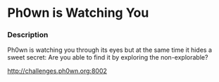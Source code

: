 # Ph0wn is Watching You

### Description
Ph0wn is watching you through its eyes but at the same time it hides a sweet secret:
Are you able to find it by exploring the non-explorable?

http://challenges.ph0wn.org:8002
